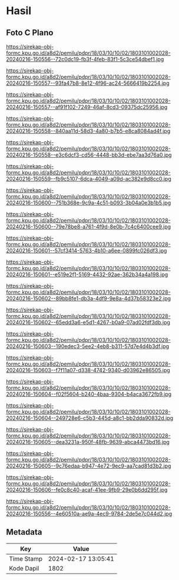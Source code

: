 # Hasil

## Foto C Plano

https://sirekap-obj-formc.kpu.go.id/a8d2/pemilu/pdpr/18/03/10/10/02/1803101002028-20240216-150556--72c0dc19-fb3f-4feb-83f1-5c3ce54dbef1.jpg

https://sirekap-obj-formc.kpu.go.id/a8d2/pemilu/pdpr/18/03/10/10/02/1803101002028-20240216-150557--93fa47b8-8e12-4f96-ac24-5666419b2254.jpg

https://sirekap-obj-formc.kpu.go.id/a8d2/pemilu/pdpr/18/03/10/10/02/1803101002028-20240216-150557--af91f102-7249-46af-8cd3-09375dc25956.jpg

https://sirekap-obj-formc.kpu.go.id/a8d2/pemilu/pdpr/18/03/10/10/02/1803101002028-20240216-150558--840aa11d-58d3-4a80-b7b5-e8ca8084ad4f.jpg

https://sirekap-obj-formc.kpu.go.id/a8d2/pemilu/pdpr/18/03/10/10/02/1803101002028-20240216-150558--e3c6dcf3-cd56-4448-bb3d-ebe7aa3d76a0.jpg

https://sirekap-obj-formc.kpu.go.id/a8d2/pemilu/pdpr/18/03/10/10/02/1803101002028-20240216-150559--fb9c5107-6dca-4049-a09d-ac382e9d8cc0.jpg

https://sirekap-obj-formc.kpu.go.id/a8d2/pemilu/pdpr/18/03/10/10/02/1803101002028-20240216-150600--751b368e-9c9a-4c51-b093-3b04a0e3b1b5.jpg

https://sirekap-obj-formc.kpu.go.id/a8d2/pemilu/pdpr/18/03/10/10/02/1803101002028-20240216-150600--79e78be8-a761-4f9d-8e0b-7c4c6400cee9.jpg

https://sirekap-obj-formc.kpu.go.id/a8d2/pemilu/pdpr/18/03/10/10/02/1803101002028-20240216-150601--57cf3414-5763-4b10-a6ee-0899fc026df3.jpg

https://sirekap-obj-formc.kpu.go.id/a8d2/pemilu/pdpr/18/03/10/10/02/1803101002028-20240216-150601--e519e2f1-5169-4432-92ae-362b34a4a198.jpg

https://sirekap-obj-formc.kpu.go.id/a8d2/pemilu/pdpr/18/03/10/10/02/1803101002028-20240216-150602--89bb8fe1-db3a-4df9-9e8a-4d37b58323e2.jpg

https://sirekap-obj-formc.kpu.go.id/a8d2/pemilu/pdpr/18/03/10/10/02/1803101002028-20240216-150602--65edd3a6-e5d1-4267-b0a9-07ad02fdf3db.jpg

https://sirekap-obj-formc.kpu.go.id/a8d2/pemilu/pdpr/18/03/10/10/02/1803101002028-20240216-150603--190edec3-5ee2-4eb8-b311-57d7e4d4b3df.jpg

https://sirekap-obj-formc.kpu.go.id/a8d2/pemilu/pdpr/18/03/10/10/02/1803101002028-20240216-150603--f7f11a07-d338-4742-9340-d03962e86505.jpg

https://sirekap-obj-formc.kpu.go.id/a8d2/pemilu/pdpr/18/03/10/10/02/1803101002028-20240216-150604--f02f5604-b240-4baa-9304-b4aca3672fb9.jpg

https://sirekap-obj-formc.kpu.go.id/a8d2/pemilu/pdpr/18/03/10/10/02/1803101002028-20240216-150604--249728e6-c5b3-445d-a8c1-bb2dda90832d.jpg

https://sirekap-obj-formc.kpu.go.id/a8d2/pemilu/pdpr/18/03/10/10/02/1803101002028-20240216-150605--dea3231a-950f-48fb-9639-abca4473bd16.jpg

https://sirekap-obj-formc.kpu.go.id/a8d2/pemilu/pdpr/18/03/10/10/02/1803101002028-20240216-150605--9c76edaa-b947-4e72-9ec9-aa7cad81d3b2.jpg

https://sirekap-obj-formc.kpu.go.id/a8d2/pemilu/pdpr/18/03/10/10/02/1803101002028-20240216-150606--fe0c8c40-acaf-41ee-9fb9-29e0b6dd295f.jpg

https://sirekap-obj-formc.kpu.go.id/a8d2/pemilu/pdpr/18/03/10/10/02/1803101002028-20240216-150556--4e60510a-ae9a-4ec9-9784-2de5e7c044d2.jpg


## Metadata

| Key        | Value               |
| ---------- | ------------------- |
| Time Stamp | 2024-02-17 13:05:41 |
| Kode Dapil | 1802                |



